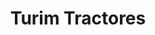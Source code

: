 ---
title: "Turim Tractores"
url: /santa-cruz-de-la-sierra/turim-tractores-carretera-santa-cruz-montero/
shop: Autoteile
---
